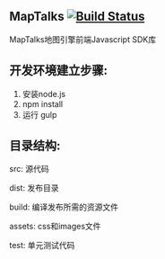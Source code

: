 MapTalks [![Build Status](https://travis-ci.org/MapTalks/MapTalks.js.svg?branch=master)](https://travis-ci.org/MapTalks/MapTalks.js)
------

MapTalks地图引擎前端Javascript SDK库

开发环境建立步骤:
-----------------

1. 安装node.js
2. npm install
3. 运行 gulp


目录结构:
-----------------

src: 源代码

dist: 发布目录

build: 编译发布所需的资源文件

assets: css和images文件

test: 单元测试代码
